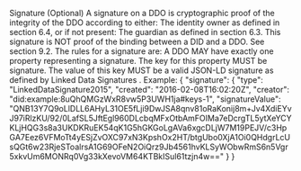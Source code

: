 Signature (Optional) A signature on a DDO is cryptographic proof of the
integrity of the DDO according to either: The identity owner as defined in
section 6.4, or if not present: The guardian as defined in section 6.3. This
signature is NOT proof of the binding between a DID and a DDO. See section
9.2. The rules for a signature are: A DDO MAY have exactly one property
representing a signature. The key for this property MUST be signature. The
value of this key MUST be a valid JSON-LD signature as defined by Linked Data
Signatures . Example: { "signature": { "type": "LinkedDataSignature2015",
"created": "2016-02-08T16:02:20Z", "creator":
"did:example:8uQhQMGzWxR8vw5P3UWH1ja#keys-1", "signatureValue":
"QNB13Y7Q9oLlDLL6AHyL31OE5fLji9DwJSA8qnv81oRaKonij8m+Jv4XdiEYvJ97iRlzKU/92/0LafSL5JftEgl960DLcbqMFxOtbAmFOIMa7eDcrgTL5ytXeYCYKLjHQG3s8a3UKDKRuEK54qK1G5hGKGoLgAVa6xgcDLjW7M19PEJV/c3HpGA7Eez6VFMoTt4yESjZvOXC97xN3KpshOx2HT/btgUbo0XjA1Oi0QHdgrLcUsQGt6w23RjeSToalrsA1G69OFeN2OiQrz9Jb4561hvKLSyWObwRmS6n5Vgr5xkvUm6MONRq0Vg33kXevoVM64KTBkISul61tzjn4w=="
} }


